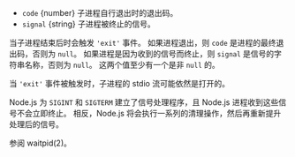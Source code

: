 <!-- YAML
added: v0.1.90
-->

* `code` {number} 子进程自行退出时的退出码。
* `signal` {string} 子进程被终止的信号。

当子进程结束后时会触发 `'exit'` 事件。
如果进程退出，则 `code` 是进程的最终退出码，否则为 `null`。
如果进程是因为收到的信号而终止，则 `signal` 是信号的字符串名称，否则为 `null`。
这两个值至少有一个是非 `null` 的。

当 `'exit'` 事件被触发时，子进程的 stdio 流可能依然是打开的。

Node.js 为 `SIGINT` 和 `SIGTERM` 建立了信号处理程序，且 Node.js 进程收到这些信号不会立即终止。
相反，Node.js 将会执行一系列的清理操作，然后再重新提升处理后的信号。

参阅 waitpid(2)。

